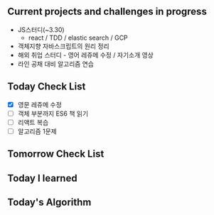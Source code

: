 ## Current projects and challenges in progress

- JS스터디(~3.30)
  - react / TDD / elastic search / GCP 
- 객체지향 자바스크립트의 원리 정리
- 해외 취업 스터디 - 영어 레쥬메 수정 / 자기소개 영상
- 라인 공채 대비 알고리즘 연습

## Today Check List

- [x] 영문 레쥬메 수정
- [ ] 객체 부분까지 ES6 책 읽기 
- [ ] 리액트 복습
- [ ] 알고리즘 1문제

## Tomorrow Check List



## Today I learned



## Today's Algorithm

